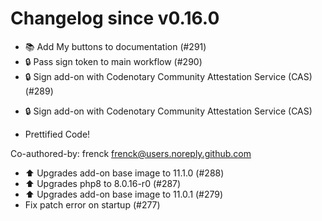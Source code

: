 # Changelog since v0.16.0
- 📚 Add My buttons to documentation (#291) 
- 🔒 Pass sign token to main workflow (#290) 
- 🔒 Sign add-on with Codenotary Community Attestation Service (CAS) (#289)

* 🔒 Sign add-on with Codenotary Community Attestation Service (CAS)

* Prettified Code!

Co-authored-by: frenck <frenck@users.noreply.github.com> 
- ⬆️ Upgrades add-on base image to 11.1.0 (#288) 
- ⬆️ Upgrades php8 to 8.0.16-r0 (#287) 
- ⬆️ Upgrades add-on base image to 11.0.1 (#279) 
- Fix patch error on startup (#277) 
